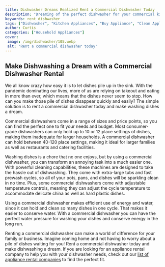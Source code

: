 ```yaml
---
title: Dishwasher Dreams Realized Rent a Commercial Dishwasher Today
description: "Dreaming of the perfect dishwasher for your commercial kitchen Make those dreams come true and rent a commercial dishwasher today Find out more in this blog"
keywords: rent dishwasher
tags: ["Dishwasher", "Kitchen Appliances", "Buy Appliance", "Clean Appliance"]
author: Curtis
categories: ["Household Appliances"]
cover: 
 image: /img/dishwasher/105.webp
 alt: 'Rent a commercial dishwasher today'
---
```

## Make Dishwashing a Dream with a Commercial Dishwasher Rental 

We all know crazy how easy it is to let dishes pile up in the sink. With the pandemic dominating our lives, more of us are relying on takeout and eating in more than ever, which means that the dishes never seem to stop. How can you make those pile of dishes disappear quickly and easily? The simple solution is to rent a commercial dishwasher today and make washing dishes a dream. 

Commercial dishwashers come in a range of sizes and price points, so you can find the perfect one to fit your needs and budget. Most consumer-grade dishwashers can only hold up to 10 or 12 place settings of dishes, making them inadequate for larger households. A commercial dishwasher can hold between 40-120 place settings, making it ideal for larger families as well as restaurants and catering facilities. 

Washing dishes is a chore that no one enjoys, but by using a commercial dishwasher, you can transform an annoying task into a much easier one. With powerful cleaning capabilities, these machines are designed to take the hassle out of dishwashing. They come with extra-large tubs and fast prewash cycles, so all of your pots, pans, and dishes will be sparkling clean in no time. Plus, some commercial dishwashers come with adjustable temperature controls, meaning they can adjust the cycle temperature to accommodate delicate china as well as hard plastic dishes. 

Using a commercial dishwasher makes efficient use of energy and water, since it can hold and clean so many dishes in one cycle. That makes it easier to conserve water. With a commercial dishwasher you can have the perfect water pressure for washing your dishes and conserve energy in the long run. 

Renting a commercial dishwasher can make a world of difference for your family or business. Imagine coming home and not having to worry about a pile of dishes waiting for you! Rent a commercial dishwasher today and make dishwashing a dream. If you are looking for an appliance rental company to help you with your dishwasher needs, check out our [list of appliance rental companies](./pages/appliance-rental) to find the perfect fit.
